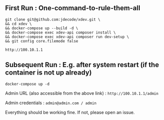 ## First Run : One-command-to-rule-them-all
```
git clone git@github.com:jdecode/xdev.git \
&& cd xdev \
&& docker-compose up --build -d \
&& docker-compose exec xdev-api composer install \
&& docker-compose exec xdev-api composer run dev-setup \
&& git config core.filemode false 
```

```
http://100.10.1.1
```

## Subsequent Run : E.g. after system restart (if the container is not up already)
```
docker-compose up -d
```


Admin URL (also accessible from the above link) : `http://100.10.1.1/admin`

Admin credentials : `admin@admin.com / admin`



Everything should be working fine. If not, please open an issue.


